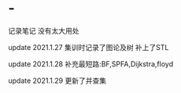 # -
记录笔记
没有太大用处

update 2021.1.27
集训时记录了图论及树
补上了STL

update 2021.1.28
补充最短路:BF,SPFA,Dijkstra,floyd

update 2021.1.29
更新了并查集
